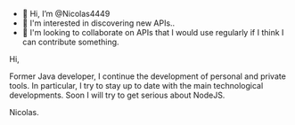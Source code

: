 - 👋 Hi, I’m @Nicolas4449
- 👀 I'm interested in discovering new APIs..
- 💞️ I'm looking to collaborate on APIs that I would use regularly if I think I can contribute something.


Hi,

Former Java developer, I continue the development of personal and private tools. In particular, I try to stay up to date with the main technological developments.
Soon I will try to get serious about NodeJS.

Nicolas.

<!---
Nicolas4449/Nicolas4449 is a ✨ special ✨ repository because its `README.md` (this file) appears on your GitHub profile.
You can click the Preview link to take a look at your changes.
--->
